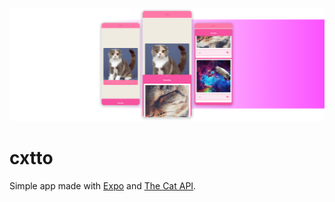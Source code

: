 ![banner](https://raw.githubusercontent.com/mmlxxvii/cxtto/main/imgs/banner.png)

<h1>cxtto</h1>
Simple app made with <a href="https://docs.expo.dev" target="_blank">Expo</a> and <a href="https://thecatapi.com" target="_blank">The Cat API</a>.
